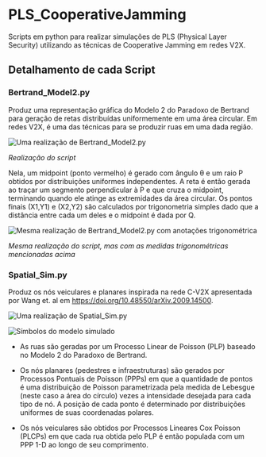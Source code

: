 # PLS_CooperativeJamming 

Scripts em python para realizar simulações de PLS (Physical Layer Security) utilizando as técnicas de Cooperative Jamming em redes V2X.

## Detalhamento de cada Script

### Bertrand_Model2.py

Produz uma representação gráfica do Modelo 2 do Paradoxo de Bertrand para geração de retas distribuídas uniformemente em uma área circular. Em redes V2X, é uma das técnicas para se produzir ruas em uma dada região.

![Uma realização de Bertrand_Model2.py](https://user-images.githubusercontent.com/64433982/156959802-e9ad59b5-8cc7-4ad9-9eca-cd33db863e86.png)

*Realização do script*

Nela, um midpoint (ponto vermelho) é gerado com ângulo &theta; e um raio P obtidos por distribuições uniformes independentes. A reta é então gerada ao traçar um segmento perpendicular à P e que cruza o midpoint, terminando quando ele atinge as extremidades da área circular. Os pontos finais (X1,Y1) e (X2,Y2) são calculados por trigonometria simples dado que a distância entre cada um deles e o midpoint é dada por Q.   

![Mesma realização de Bertrand_Model2.py com anotações trigonométrica](https://user-images.githubusercontent.com/64433982/156960904-25f2732b-8845-4f99-a691-b95e1508e740.png)

*Mesma realização do script, mas com as medidas trigonométricas mencionadas acima*

### Spatial_Sim.py

Produz os nós veiculares e planares inspirada na rede C-V2X apresentada por Wang et. al em https://doi.org/10.48550/arXiv.2009.14500. 


![Uma realização de Spatial_Sim.py](https://user-images.githubusercontent.com/64433982/156959919-e9ec95fc-763e-4a57-8383-7b7ef9d1ae97.png)

![Símbolos do modelo simulado](https://user-images.githubusercontent.com/64433982/156960143-24c94a4f-4cc4-4927-a0e7-cba612d0a79d.png)

* As ruas são geradas por um Processo Linear de Poisson (PLP) baseado no Modelo 2 do Paradoxo de Bertrand.

* Os nós planares (pedestres e infraestruturas) são gerados por Processos Pontuais de Poisson (PPPs) em que a quantidade de pontos é uma distribuição de Poisson parametrizada pela medida de Lebesgue (neste caso a área do círculo) vezes a intensidade desejada para cada tipo de nó. A posição de cada ponto é determinado por distribuições uniformes de suas coordenadas polares.

* Os nós veiculares são obtidos por Processos Lineares Cox Poisson (PLCPs) em que cada rua obtida pelo PLP é então populada com um PPP 1-D ao longo de seu comprimento. 
